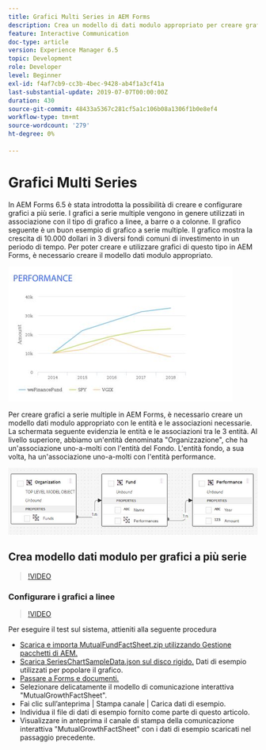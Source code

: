 ```yaml
---
title: Grafici Multi Series in AEM Forms
description: Crea un modello di dati modulo appropriato per creare grafici a più serie nei documenti stampati e nei documenti dei canali web.
feature: Interactive Communication
doc-type: article
version: Experience Manager 6.5
topic: Development
role: Developer
level: Beginner
exl-id: f4af7cb9-cc3b-4bec-9428-ab4f1a3cf41a
last-substantial-update: 2019-07-07T00:00:00Z
duration: 430
source-git-commit: 48433a5367c281cf5a1c106b08a1306f1b0e8ef4
workflow-type: tm+mt
source-wordcount: '279'
ht-degree: 0%

---
```


# Grafici Multi Series

In AEM Forms 6.5 è stata introdotta la possibilità di creare e configurare grafici a più serie. I grafici a serie multiple vengono in genere utilizzati in associazione con il tipo di grafico a linee, a barre o a colonne. Il grafico seguente è un buon esempio di grafico a serie multiple. Il grafico mostra la crescita di 10.000 dollari in 3 diversi fondi comuni di investimento in un periodo di tempo. Per poter creare e utilizzare grafici di questo tipo in AEM Forms, è necessario creare il modello dati modulo appropriato.

![Grafico a più serie](assets/series_charts.png)

Per creare grafici a serie multiple in AEM Forms, è necessario creare un modello dati modulo appropriato con le entità e le associazioni necessarie. La schermata seguente evidenzia le entità e le associazioni tra le 3 entità. Al livello superiore, abbiamo un&#39;entità denominata &quot;Organizzazione&quot;, che ha un&#39;associazione uno-a-molti con l&#39;entità del Fondo. L&#39;entità fondo, a sua volta, ha un&#39;associazione uno-a-molti con l&#39;entità performance.

![Modello dati modulo](assets/form_data_model.png)

## Crea modello dati modulo per grafici a più serie

>[!VIDEO](https://video.tv.adobe.com/v/329213?quality=12&learn=on&captions=ita)

### Configurare i grafici a linee

>[!VIDEO](https://video.tv.adobe.com/v/329214?quality=12&learn=on&captions=ita)

Per eseguire il test sul sistema, attieniti alla seguente procedura

* [Scarica e importa MutualFundFactSheet.zip utilizzando Gestione pacchetti di AEM.](assets/mutualfundfactsheet.zip)
* [Scarica SeriesChartSampleData.json sul disco rigido.](assets/serieschartsampledata.json) Dati di esempio utilizzati per popolare il grafico.
* [Passare a Forms e documenti.](http://localhost:4502/aem/forms.html/content/dam/formsanddocuments)
* Selezionare delicatamente il modello di comunicazione interattiva &quot;MutualGrowthFactSheet&quot;.
* Fai clic sull’anteprima | Stampa canale | Carica dati di esempio.
* Individua il file di dati di esempio fornito come parte di questo articolo.
* Visualizzare in anteprima il canale di stampa della comunicazione interattiva &quot;MutualGrowthFactSheet&quot; con i dati di esempio scaricati nel passaggio precedente.
